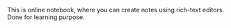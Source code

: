 This is online notebook, where you can create notes using rich-text editors. Done for learning purpose. 
